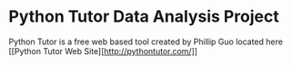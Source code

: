 Python Tutor Data Analysis Project
=============

Python Tutor is a free web based tool created by Phillip Guo located here [[Python Tutor Web Site][http://pythontutor.com/]]
